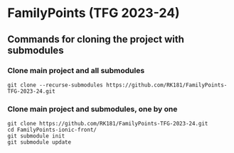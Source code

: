 # FamilyPoints (TFG 2023-24)
## Commands for cloning the project with submodules 
### Clone main project and all submodules
```git clone --recurse-submodules https://github.com/RK181/FamilyPoints-TFG-2023-24.git```
### Clone main project and submodules, one by one
```
git clone https://github.com/RK181/FamilyPoints-TFG-2023-24.git
cd FamilyPoints-ionic-front/
git submodule init
git submodule update
```
